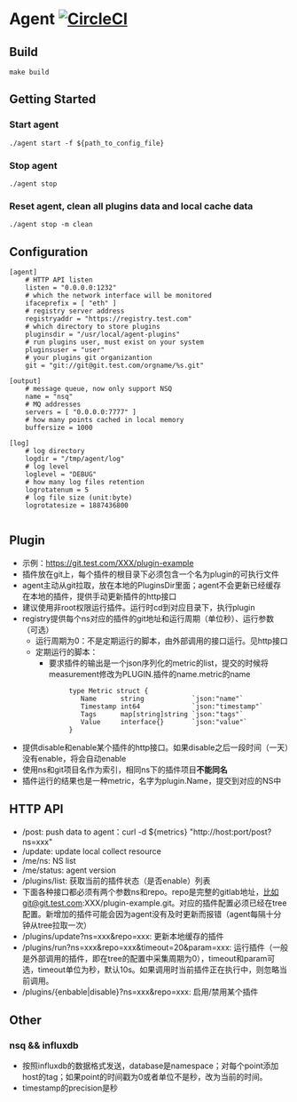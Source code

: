 
# Agent [![CircleCI](https://circleci.com/gh/lodastack/agent.svg?style=svg&circle-token=b26ad578124d061da19fb8cd796bc12b0d1393bd)](https://circleci.com/gh/lodastack/agent)

## Build

    make build

## Getting Started

### Start agent
    
    ./agent start -f ${path_to_config_file}

### Stop agent

    ./agent stop

### Reset agent, clean all plugins data and local cache data

    ./agent stop -m clean



## Configuration

```
[agent]
	# HTTP API listen
	listen = "0.0.0.0:1232" 
	# which the network interface will be monitored
	ifaceprefix = [ "eth" ]
	# registry server address
	registryaddr = "https://registry.test.com"
	# which directory to store plugins 
	pluginsdir = "/usr/local/agent-plugins"
	# run plugins user, must exist on your system
	pluginsuser = "user"
	# your plugins git organizantion
	git = "git://git@git.test.com/orgname/%s.git"

[output]
	# message queue, now only support NSQ
	name = "nsq"
	# MQ addresses
	servers = [ "0.0.0.0:7777" ]
	# how many points cached in local memory
	buffersize = 1000

[log]
	# log directory
	logdir = "/tmp/agent/log"
	# log level
	loglevel = "DEBUG"
	# how many log files retention
	logrotatenum = 5
	# log file size (unit:byte)
	logrotatesize = 1887436800


```

## Plugin
- 示例：https://git.test.com/XXX/plugin-example
- 插件放在git上，每个插件的根目录下必须包含一个名为plugin的可执行文件
- agent主动从git拉取，放在本地的PluginsDir里面；agent不会更新已经缓存在本地的插件，提供手动更新插件的http接口
- 建议使用非root权限运行插件。运行时cd到对应目录下，执行plugin
- registry提供每个ns对应的插件的git地址和运行周期（单位秒）、运行参数（可选）
	- 运行周期为0：不是定期运行的脚本，由外部调用的接口运行。见http接口
	- 定期运行的脚本：
    	- 要求插件的输出是一个json序列化的metric的list，提交的时候将measurement修改为PLUGIN.插件的name.metric的name

```
    	       type Metric struct {
        	      Name      string            `json:"name"`
        	      Timestamp int64             `json:"timestamp"`
        	      Tags      map[string]string `json:"tags"`
        	      Value     interface{}       `json:"value"`
    	       }
```

- 提供disable和enable某个插件的http接口。如果disable之后一段时间（一天）没有enable，将会自动enable
- 使用ns和git项目名作为索引，相同ns下的插件项目**不能同名**
- 插件运行的结果也是一种metric，名字为plugin.Name，提交到对应的NS中


## HTTP API

- /post: push data to agent：curl -d ${metrics} "http://host:port/post?ns=xxx"
- /update: update local collect resource 
- /me/ns: NS list  
- /me/status: agent version
- /plugins/list: 获取当前的插件状态（是否enable）列表
- 下面各种接口都必须有两个参数ns和repo。repo是完整的gitlab地址，比如git@git.test.com:XXX/plugin-example.git。对应的插件配置必须已经在tree配置。新增加的插件可能会因为agent没有及时更新而报错（agent每隔十分钟从tree拉取一次）
- /plugins/update?ns=xxx&repo=xxx: 更新本地缓存的插件
- /plugins/run?ns=xxx&repo=xxx&timeout=20&param=xxx: 运行插件（一般是外部调用的插件，即在tree的配置中采集周期为0），timeout和param可选，timeout单位为秒，默认10s。如果调用时当前插件正在执行中，则忽略当前调用。
- /plugins/{enbable|disable}?ns=xxx&repo=xxx: 启用/禁用某个插件


## Other

### nsq && influxdb
- 按照influxdb的数据格式发送，database是namespace；对每个point添加host的tag；如果point的时间戳为0或者单位不是秒，改为当前的时间。
- timestamp的precision是秒
